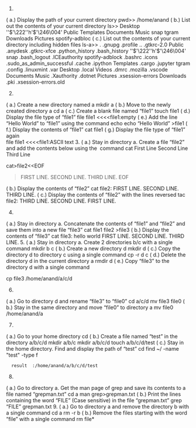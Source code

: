 1.
( a.) Display the path of your current directory
   pwd>> /home/anand
( b.) List out the contents of your current directory
   ls>> Desktop    ''$'\222''h'$'\246\004'   Public            Templates
 Documents   Music                    snap              tgram
 Downloads   Pictures                 spotify-adbloc
( c.) List out the contents of your current directory including hidden files
  ls-a>>     .               .gnupg                   .profile
 ..              .gtkrc-2.0               Public
 .anydesk        .gtkrc-xfce              .python_history
 .bash_history  ''$'\222''h'$'\246\004'   snap
 .bash_logout    .ICEauthority            spotify-adblock
 .bashrc         .icons                   .sudo_as_admin_successful
 .cache          .ipython                 Templates
 .cargo          .jupyter                 tgram
 .config         .linuxmint               .var
 Desktop         .local                   Videos
 .dmrc           .mozilla                 .vscode
 Documents       Music                    .Xauthority
 .dotnet         Pictures                 .xsession-errors
 Downloads       .pki                     .xsession-errors.old

2.
( a.) Create a new directory named a
   mkdir a
( b.) Move to the newly created directory a
   cd a
( c.) Create a blank file named “file1”
    touch file1
( d.) Display the file type of “file1”
     file file1 <<<<file1:empty
( e.) Add the line “Hello World” to “file1” using the command echo
   echo “Hello World”  >file1
( f.) Display the contents of “file1”
   cat file1
( g.) Display the file type of “file1” again   
   file file1  <<<<file1:ASCII text
3.
( a.) Stay in directory a. Create a file “file2” and add the contents below using the  command cat
First Line Second Line Third Line
   
   cat>file2<<EOF 
 > FIRST LINE.
 > SECOND LINE.
 > THIRD LINE.
 > EOF

( b.) Display the contents of “file2”
  cat file2:
FIRST LINE.
SECOND LINE.
THIRD LINE.
( c.) Display the contents of “file2” with the lines reversed
  tac file2:
  THIRD LINE.
  SECOND LINE.
  FIRST LINE.


4.
( a.) Stay in directory a. Concatenate the contents of “file1” and “file2” and save them into a new file “file3”
  cat file1 file2 >file3
( b.) Display the contents of “file3”
  cat file3:
     hello world
     FIRST LINE.
    SECOND LINE.
    THIRD LINE.
5.
( a.) Stay in directory a. Create 2 directories b/c with a single command
mkdir b c
( b.) Create a new directory d
 mkdir d
( c.) Copy the directory d to directory c using a single command
 cp -r d c
( d.) Delete the directory d in the current directory a
  rmdir d
( e.) Copy “file3” to the directory d with a single command

   cp file3 /home/anand/a/c/d


6.
( a.) Go to directory d and rename “file3” to “file0”
cd a/c/d
mv file3 file0
( b.) Stay in the same directory and move “file0” to directory a
  mv file0 /home/anand/a


7.
( a.) Go to your home directory
 cd
( b.) Create a file named “test” in the directory a/b/c/d
  mkdir a/b/c
  mkdir a/b/c/d
  touch a/b/c/d/test
( c.) Stay in the home directory. Find and display the path of “test”
  cd
 find ~/ -name "test" -type f

      result  :/home/anand/a/b/c/d/test

8.
( a.) Go to directory a. Get the man page of grep and save its contents to a file named “grepman.txt”
   cd a
   man grep>grepman.txt
( b.) Print the lines containing the word “FILE” (Case sensitive) in the file “grepman.txt”
   grep “FILE” grepman.txt
9.
( a.) Go to directory a and remove the directory b with a single command
   cd a
   rm -r b
( b.) Remove the files starting with the word “file” with a single
command
   rm file*

